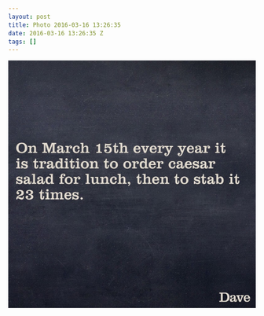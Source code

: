 ```yaml
---
layout: post
title: Photo 2016-03-16 13:26:35
date: 2016-03-16 13:26:35 Z
tags: []
---
```

![](/media/2016/03/141144302999.jpg)
